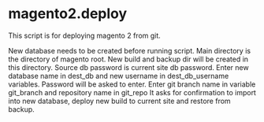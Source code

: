 # magento2.deploy
This script is for deploying magento 2 from git.

New database needs to be created before running script.
Main directory is the directory of magento root. New build and backup dir will be created in this directory.
Source db password is current site db password.
Enter new database name in dest_db and new username in dest_db_username variables. Password will be asked to enter.
Enter git branch name in variable git_branch and repository name in git_repo
It asks for confirmation to import into new database, deploy new build to current site and restore from backup.
